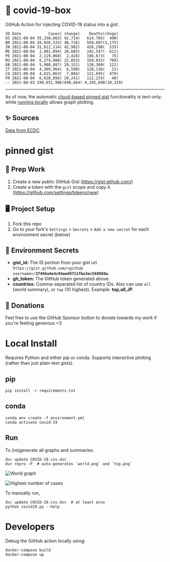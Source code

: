 # 🏥 covid-19-box

GitHub Action for injecting COVID-19 status into a gist.

```
ID Date            Cases( change)    Deaths(chnge)
US 2021-08-04 35,330,663( 92,714)   614,785(  490)
BR 2021-08-04 20,026,533( 40,716)   559,607(1,175)
IN 2021-08-04 31,812,114( 42,982)   426,290(  533)
ME 2021-08-04  2,901,094( 20,685)   242,547(  611)
PE 2021-08-04  2,119,068(  2,416)   196,673(   75)
RU 2021-08-04  6,274,006( 22,053)   159,032(  769)
GB 2021-08-04  5,980,887( 29,151)   130,300(  121)
IT 2021-08-04  4,369,964(  6,590)   128,136(   21)
CO 2021-08-04  4,815,063(  7,084)   121,695(  479)
FR 2021-08-04  6,620,856( 29,241)   112,233(   48)
-- 2021-08-03 199,651,986(640,664) 4,245,698(10,319)
```

---

As of now, the automatic [cloud-based pinned gist](#pinned-gist) functionality is text-only;
while [running locally](#local-install) allows graph plotting.

## ✨ Sources

[Data from ECDC](https://www.ecdc.europa.eu/en/publications-data/download-todays-data-geographic-distribution-covid-19-cases-worldwide)

# pinned gist

## 🎒 Prep Work
1. Create a new public GitHub Gist (https://gist.github.com/)
1. Create a token with the `gist` scope and copy it. (https://github.com/settings/tokens/new)

## 🖥 Project Setup
1. Fork this repo
1. Go to your fork's `Settings` > `Secrets` > `Add a new secret` for each environment secret (below)

## 🤫 Environment Secrets
- **gist_id:** The ID portion from your gist url `https://gist.github.com/<github username>/`**`37496a4e4c84aed9711fbe3ec560888a`**.
- **gh_token:** The GitHub token generated above.
- **countries:** Comma-separated list of country IDs. Also can use `all` (world summary), or `top` (10 highest). Example: **top,all,JP**.

## 💸 Donations

Feel free to use the GitHub Sponsor button to donate towards my work if you're feeling generous <3

# Local Install

Requires Python and either pip or conda. Supports interactive plotting (rather than just plain-text gists).

## pip

```
pip install -r requirements.txt
```

## conda

```
conda env create -f environment.yml
conda activate covid-19
```

## Run

To (re)generate all graphs and summaries:

```
dvc update COVID-19.csv.dvc
dvc repro -P  # auto-generates `world.png` and `top.png`
```

![World graph](world.png)

![Highest number of cases](top.png)

To manually run,

```
dvc update COVID-19.csv.dvc  # at least once
python covid19.py --help
```

# Developers

Debug the GitHub action locally using:

```
docker-compose build
docker-compose up
```
